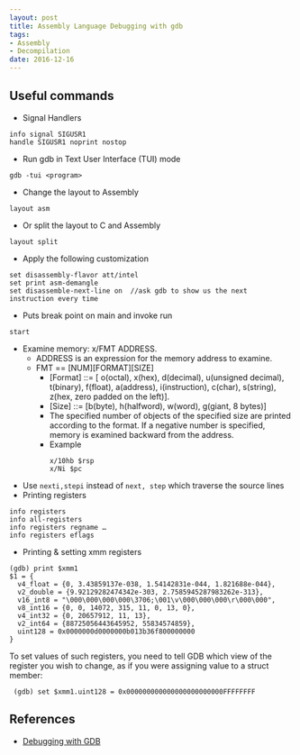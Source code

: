 ```yaml
---
layout: post
title: Assembly Language Debugging with gdb
tags:
- Assembly
- Decompilation
date: 2016-12-16
---
```


## Useful commands
- Signal Handlers
```
info signal SIGUSR1
handle SIGUSR1 noprint nostop
```

- Run gdb in Text User Interface (TUI) mode
```shell
gdb -tui <program>
```

- Change the layout to Assembly
```
layout asm
```
- Or split the layout to C and Assembly
```
layout split
```
- Apply the following customization
```
set disassembly-flavor att/intel
set print asm-demangle
set disassemble-next-line on  //ask gdb to show us the next instruction every time
```
- Puts break point on main and invoke run
```
start
```

- Examine memory: x/FMT ADDRESS.
  - ADDRESS is an expression for the memory address to examine.
  - FMT == [NUM][FORMAT][SIZE]
    - [Format] ::= [ o(octal), x(hex), d(decimal), u(unsigned decimal), t(binary), f(float), a(address), i(instruction), c(char), s(string), z(hex, zero padded on the left)].
    - [Size] ::= [b(byte), h(halfword), w(word), g(giant, 8 bytes)]
    - The specified number of objects of the specified size are printed according to the format.  If a negative number is specified, memory is examined backward from the address.
    - Example
      ```
      x/10hb $rsp
      x/Ni $pc
      ```
- Use `nexti,stepi` instead of `next, step` which traverse the source lines
- Printing registers
```
info registers
info all-registers
info registers regname …
info registers eflags
```
- Printing & setting xmm registers
```
(gdb) print $xmm1
$1 = {
  v4_float = {0, 3.43859137e-038, 1.54142831e-044, 1.821688e-044},
  v2_double = {9.92129282474342e-303, 2.7585945287983262e-313},
  v16_int8 = "\000\000\000\000\3706;\001\v\000\000\000\r\000\000",
  v8_int16 = {0, 0, 14072, 315, 11, 0, 13, 0},
  v4_int32 = {0, 20657912, 11, 13},
  v2_int64 = {88725056443645952, 55834574859},
  uint128 = 0x0000000d0000000b013b36f800000000
}
```
To set values of such registers, you need to tell GDB which view of the register you wish to change, as if you were assigning value to a struct member:
```
 (gdb) set $xmm1.uint128 = 0x000000000000000000000000FFFFFFFF
```

## References
- [Debugging with GDB](https://sourceware.org/gdb/onlinedocs/gdb/index.html#SEC_Contents)

